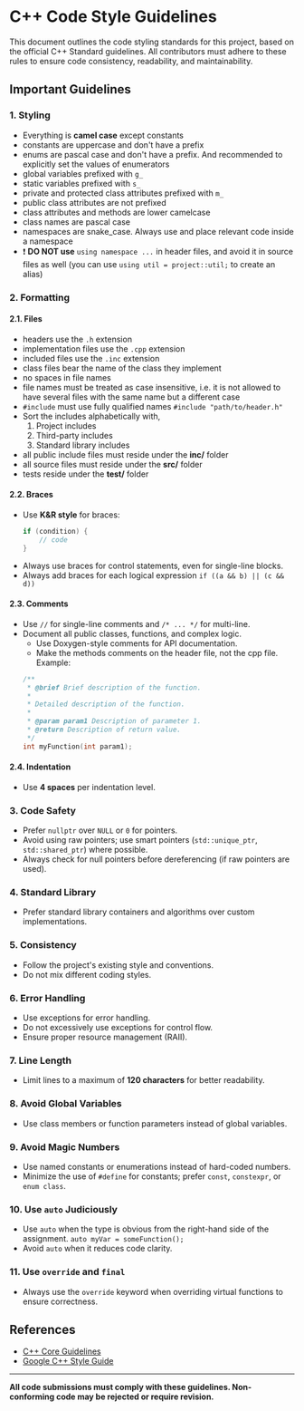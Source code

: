 # C++ Code Style Guidelines

This document outlines the code styling standards for this project, based on the official C++ Standard guidelines. All contributors must adhere to these rules to ensure code consistency, readability, and maintainability.

## Important Guidelines

### 1. Styling
- Everything is **camel case** except constants
- constants are uppercase and don't have a prefix
- enums are pascal case and don't have a prefix. And recommended to explicitly set the values of enumerators
- global variables prefixed with `g_`
- static variables prefixed with `s_`
- private and protected class attributes prefixed with `m_`
- public class attributes are not prefixed
- class attributes and methods are lower camelcase
- class names are pascal case
- namespaces are snake_case. Always use and place relevant code inside a namespace
- ❗ **DO NOT use** `using namespace ...` in header files, and avoid it in source files as well (you can use `using util = project::util;` to create an alias)

### 2. Formatting

#### 2.1. Files
- headers use the `.h` extension
- implementation files use the `.cpp` extension
- included files use the `.inc` extension
- class files bear the name of the class they implement
- no spaces in file names
- file names must be treated as case insensitive, i.e. it is not allowed to have several files with the same name but a different case
- `#include` must use fully qualified names `#include "path/to/header.h"`
- Sort the includes alphabetically with,
    1. Project includes
    2. Third-party includes
    3. Standard library includes
- all public include files must reside under the **inc/** folder
- all source files must reside under the **src/** folder
- tests reside under the **test/** folder

#### 2.2. Braces
- Use **K&R style** for braces:
    ```cpp
    if (condition) {
        // code
    }
    ```
- Always use braces for control statements, even for single-line blocks.
- Always add braces for each logical expression `if ((a && b) || (c && d))`

#### 2.3. Comments
- Use `//` for single-line comments and `/* ... */` for multi-line.
- Document all public classes, functions, and complex logic.
    - Use Doxygen-style comments for API documentation.
    - Make the methods comments on the header file, not the cpp file.
Example:
    ```cpp
    /**
     * @brief Brief description of the function.
     * 
     * Detailed description of the function.
     * 
     * @param param1 Description of parameter 1.
     * @return Description of return value.
     */
    int myFunction(int param1);
    ```

#### 2.4. Indentation
- Use **4 spaces** per indentation level.

### 3. Code Safety
- Prefer `nullptr` over `NULL` or `0` for pointers.
- Avoid using raw pointers; use smart pointers (`std::unique_ptr`, `std::shared_ptr`) where possible.
- Always check for null pointers before dereferencing (if raw pointers are used).

### 4. Standard Library
- Prefer standard library containers and algorithms over custom implementations.

### 5. Consistency
- Follow the project's existing style and conventions.
- Do not mix different coding styles.

### 6. Error Handling
- Use exceptions for error handling.
- Do not excessively use exceptions for control flow.
- Ensure proper resource management (RAII).

### 7. Line Length
- Limit lines to a maximum of **120 characters** for better readability.

### 8. Avoid Global Variables
- Use class members or function parameters instead of global variables.

### 9. Avoid Magic Numbers
- Use named constants or enumerations instead of hard-coded numbers.
- Minimize the use of `#define` for constants; prefer `const`, `constexpr`, or `enum class`.

### 10. Use `auto` Judiciously
- Use `auto` when the type is obvious from the right-hand side of the assignment. `auto myVar = someFunction();`
- Avoid `auto` when it reduces code clarity.

### 11. Use `override` and `final`
- Always use the `override` keyword when overriding virtual functions to ensure correctness.

## References

- [C++ Core Guidelines](https://isocpp.github.io/CppCoreGuidelines/CppCoreGuidelines)
- [Google C++ Style Guide](https://google.github.io/styleguide/cppguide.html)

---

**All code submissions must comply with these guidelines. Non-conforming code may be rejected or require revision.**